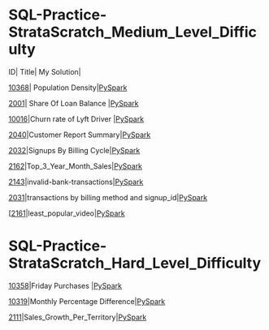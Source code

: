 # SQL-Practice-StrataScratch_Medium_Level_Difficulty

ID|	Title|	My Solution|

[10368](https://platform.stratascratch.com/coding/10368-population-density?code_type=6)|	Population Density|[PySpark](https://github.com/ubiswas28/SQL-Practice-StrataScratch/blob/main/Population_Density.py)

[2001](https://platform.stratascratch.com/coding/2001-share-of-loan-balance?code_type=6)|	Share Of Loan Balance |[PySpark](https://github.com/ubiswas28/SQL-Practice-StrataScratch/blob/main/Share%20Of%20Loan%20Balance.py)

[10016](https://platform.stratascratch.com/coding/10016-churn-rate-of-lyft-drivers?code_type=6)|Churn rate of Lyft Driver |[PySpark](https://github.com/ubiswas28/PySpark-Practice-StrataScratch/blob/main/Churn%20Rate%20Of%20Lyft%20Driver.py)

[2040](https://platform.stratascratch.com/coding/2040-customers-report-summary?code_type=6)|Customer Report Summary|[PySpark](https://github.com/ubiswas28/PySpark-Practice-StrataScratch/blob/main/Customer_Report_Summary.py)

[2032](https://platform.stratascratch.com/coding/2032-signups-by-billing-cycle?code_type=6)|Signups By Billing Cycle|[PySpark](https://github.com/ubiswas28/PySpark-Practice-StrataScratch/blob/main/Signups%20By%20Billing%20Cycle.py)

[2162](https://platform.stratascratch.com/coding/2162-top-3-year-month-sales?code_type=6)|Top_3_Year_Month_Sales|[PySpark](https://github.com/ubiswas28/PySpark-Practice-StrataScratch/blob/main/Top_3_Year_Month_Sales.py)

[2143](https://platform.stratascratch.com/coding/2143-invalid-bank-transactions?code_type=6)|invalid-bank-transactions|[PySpark](https://github.com/ubiswas28/PySpark-Practice-StrataScratch/blob/main/invalid-bank-transactions.py)

[2031](https://platform.stratascratch.com/coding/2031-transactions-by-billing-method-and-signup-id?code_type=6)|transactions by billing method and signup_id|[PySpark](https://github.com/ubiswas28/PySpark-Practice-StrataScratch/blob/main/transactions-by-billing-method-and-signup-id.py)

[[2161](https://platform.stratascratch.com/coding/2161-least-popular-video?code_type=6)|least_popular_video|[PySpark](https://github.com/ubiswas28/PySpark-Practice-StrataScratch/blob/main/least_popular_video.py)

# SQL-Practice-StrataScratch_Hard_Level_Difficulty

[10358](https://platform.stratascratch.com/coding/10358-friday-purchases?code_type=6)|Friday Purchases |[PySpark](https://github.com/ubiswas28/PySpark-Practice-StrataScratch/blob/main/Friday_Purchases.py)

[10319](https://platform.stratascratch.com/coding/10319-monthly-percentage-difference?code_type=6)|Monthly Percentage Difference|[PySpark](https://github.com/ubiswas28/PySpark-Practice-StrataScratch/blob/main/Monthly_Percentage_Difference.py)

 [2111](https://platform.stratascratch.com/coding/2111-sales-growth-per-territory?code_type=6)|Sales_Growth_Per_Territory|[PySpark](https://github.com/ubiswas28/PySpark-Practice-StrataScratch/blob/main/Sales_Growth_Per_Territory.py)
